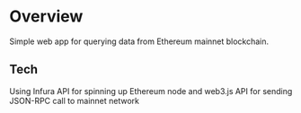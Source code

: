 # Overview
Simple web app for querying data from Ethereum mainnet blockchain.

## Tech
Using Infura API for spinning up Ethereum node and web3.js API for sending JSON-RPC call to mainnet network
